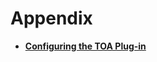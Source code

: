 # Appendix<a name="EN-US_TOPIC_0098947026"></a>

-   **[Configuring the TOA Plug-in](configuring-the-toa-plug-in.md)**  


